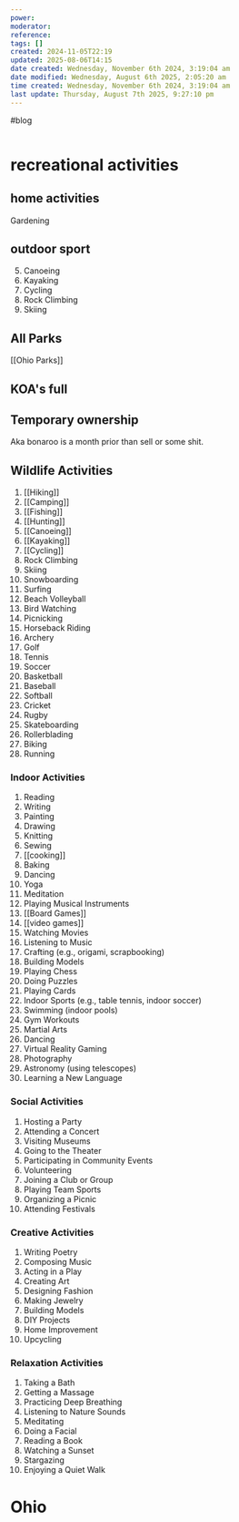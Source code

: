 ```yaml
---
power: 
moderator: 
reference: 
tags: []
created: 2024-11-05T22:19
updated: 2025-08-06T14:15
date created: Wednesday, November 6th 2024, 3:19:04 am
date modified: Wednesday, August 6th 2025, 2:05:20 am
time created: Wednesday, November 6th 2024, 3:19:04 am
last update: Thursday, August 7th 2025, 9:27:10 pm
---
```

#blog 

```table-of-contents
```

# recreational activities
## home activities
Gardening

## outdoor sport
5. Canoeing
6. Kayaking
7. Cycling
8. Rock Climbing
9. Skiing
## All Parks
[[Ohio Parks]]

## KOA's full
## Temporary ownership
Aka bonaroo is a month prior than sell or some shit.

## Wildlife Activities
1. [[Hiking]]
2. [[Camping]]
3. [[Fishing]]
4. [[Hunting]]
5. [[Canoeing]]
6. [[Kayaking]]
7. [[Cycling]]
8. Rock Climbing
9. Skiing
10. Snowboarding
11. Surfing
12. Beach Volleyball
14. Bird Watching
15. Picnicking
16. Horseback Riding
17. Archery
18. Golf
19. Tennis
20. Soccer
21. Basketball
22. Baseball
23. Softball
24. Cricket
25. Rugby
26. Skateboarding
27. Rollerblading
28. Biking
29. Running
### Indoor Activities
1. Reading
2. Writing
3. Painting
4. Drawing
5. Knitting
6. Sewing
7. [[cooking]]
8. Baking
9. Dancing
10. Yoga
11. Meditation
12. Playing Musical Instruments
13. [[Board Games]]
14. [[video games]]
15. Watching Movies
16. Listening to Music
17. Crafting (e.g., origami, scrapbooking)
18. Building Models
19. Playing Chess
20. Doing Puzzles
21. Playing Cards
22. Indoor Sports (e.g., table tennis, indoor soccer)
23. Swimming (indoor pools)
24. Gym Workouts
25. Martial Arts
26. Dancing
27. Virtual Reality Gaming
28. Photography
29. Astronomy (using telescopes)
30. Learning a New Language
### Social Activities
1. Hosting a Party
2. Attending a Concert
3. Visiting Museums
4. Going to the Theater
5. Participating in Community Events
6. Volunteering
7. Joining a Club or Group
8. Playing Team Sports
9. Organizing a Picnic
10. Attending Festivals

### Creative Activities
1. Writing Poetry
2. Composing Music
3. Acting in a Play
4. Creating Art
5. Designing Fashion
6. Making Jewelry
7. Building Models
8. DIY Projects
9. Home Improvement
10. Upcycling
### Relaxation Activities

1. Taking a Bath
2. Getting a Massage
3. Practicing Deep Breathing
4. Listening to Nature Sounds
5. Meditating
6. Doing a Facial
7. Reading a Book
8. Watching a Sunset
9. Stargazing
10. Enjoying a Quiet Walk

# Ohio 